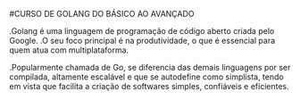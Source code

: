 #CURSO DE GOLANG DO BÁSICO AO AVANÇADO


.Golang é uma linguagem de programação de código aberto criada pelo Google.
.O seu foco principal é na produtividade, o que é essencial para quem atua 
com multiplataforma.

.Popularmente chamada de Go, se diferencia das demais linguagens por ser compilada, 
altamente escalável e que se autodefine como simplista, tendo em vista que facilita
a criação de softwares simples, confiáveis e eficientes.